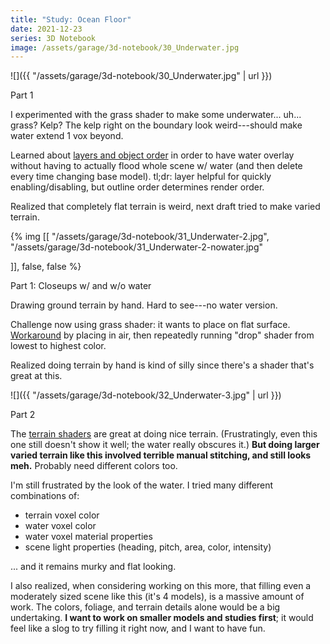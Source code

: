 ```yaml
---
title: "Study: Ocean Floor"
date: 2021-12-23
series: 3D Notebook
image: /assets/garage/3d-notebook/30_Underwater.jpg
---
```


![]({{ "/assets/garage/3d-notebook/30_Underwater.jpg" | url }})

<p class="figcaption">Part 1</p>

I experimented with the grass shader to make some underwater... uh... grass? Kelp? The kelp right on the boundary look weird---should make water extend 1 vox beyond.

Learned about [layers and object order](/garage/magicavoxel-layer-vs-outline/) in order to have water overlay without having to actually flood whole scene w/ water (and then delete every time changing base model). tl;dr: layer helpful for quickly enabling/disabling, but outline order determines render order.

Realized that completely flat terrain is weird, next draft tried to make varied terrain.

{% img [[
     "/assets/garage/3d-notebook/31_Underwater-2.jpg",
     "/assets/garage/3d-notebook/31_Underwater-2-nowater.jpg"

]], false, false %}

<p class="figcaption">Part 1: Closeups w/ and w/o water</p>

Drawing ground terrain by hand. Hard to see---no water version.

Challenge now using grass shader: it wants to place on flat surface. [Workaround](/garage/magicavoxel-project-objects-to-ground/) by placing in air, then repeatedly running "drop" shader from lowest to highest color.

Realized doing terrain by hand is kind of silly since there's a shader that's great at this.

![]({{ "/assets/garage/3d-notebook/32_Underwater-3.jpg" | url }})

<p class="figcaption">Part 2</p>

The [terrain shaders](/garage/magicavoxel-terrain/) are great at doing nice terrain. (Frustratingly, even this one still doesn't show it well; the water really obscures it.) **But doing larger varied terrain like this involved terrible manual stitching, and still looks meh.** Probably need different colors too.

I'm still frustrated by the look of the water. I tried many different combinations of:
- terrain voxel color
- water voxel color
- water voxel material properties
- scene light properties (heading, pitch, area, color, intensity)

... and it remains murky and flat looking.

I also realized, when considering working on this more, that filling even a moderately sized scene like this (it's 4 models), is a massive amount of work. The colors, foliage, and terrain details alone would be a big undertaking. **I want to work on smaller models and studies first**; it would feel like a slog to try filling it right now, and I want to have fun.
